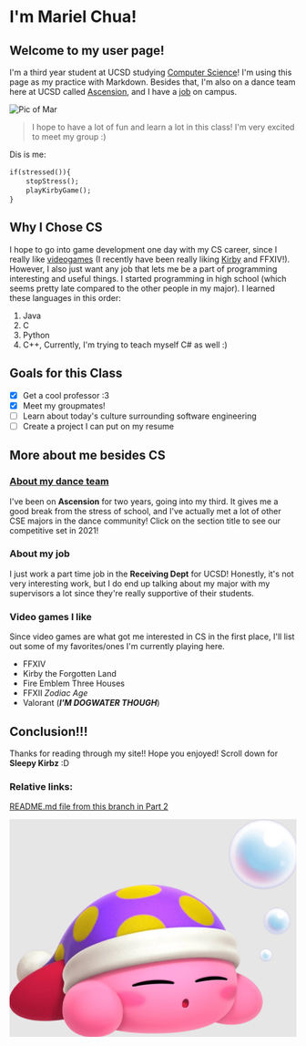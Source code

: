 # I'm Mariel Chua!
## Welcome to my user page!

I'm a third year student at UCSD studying [Computer Science](https://marielchua.github.io/GitHub-Pages/#why-i-chose-cs)! I'm using this page as my practice with Markdown.
Besides that, I'm also on a dance team here at UCSD called [Ascension](https://marielchua.github.io/GitHub-Pages/#about-my-dance-team), and I have a [job](https://marielchua.github.io/GitHub-Pages/#about-my-job) on campus.

![Pic of Mar](Images/Picture%20of%20Mariel.JPG)

> I hope to have a lot of fun and learn a lot in this class! I'm very excited to meet my group :)

Dis is me:
```
if(stressed()){
    stopStress();
    playKirbyGame();
}
```
## Why I Chose CS
I hope to go into game development one day with my CS career, since I really like [videogames](https://marielchua.github.io/GitHub-Pages/#video-games-i-like) (I recently have been really liking [Kirby](https://youtu.be/XBvRzwXxzSQ) and FFXIV!). However, I also just want any job that lets me be a part of programming interesting and useful things. 
I started programming in high school (which seems pretty late compared to the other people in my major). I learned these languages in this order:
1. Java
2. C
3. Python
4. C++, Currently, I'm trying to teach myself C# as well :)

## Goals for this Class
- [x] Get a cool professor :3
- [x] Meet my groupmates!
- [ ] Learn about today's culture surrounding software engineering
- [ ] Create a project I can put on my resume

## More about me besides CS
### [About my dance team](https://youtu.be/Yd4yXcT6r1I)
I've been on **Ascension** for two years, going into my third. It gives me a good break from the stress of school, and I've actually met a lot of other CSE majors in the dance community! Click on the section title to see our competitive set in 2021!

### About my job
I just work a part time job in the **Receiving Dept** for UCSD! Honestly, it's not very interesting work, but I do end up talking about my major with my supervisors a lot since they're really supportive of their students.

### Video games I like
Since video games are what got me interested in CS in the first place, I'll list out some of my favorites/ones I'm currently playing here.
* FFXIV
* Kirby the Forgotten Land
* Fire Emblem Three Houses
* FFXII *Zodiac Age*
* Valorant (***I'M DOGWATER THOUGH***)

## Conclusion!!!
Thanks for reading through my site!! Hope you enjoyed! Scroll down for **Sleepy Kirbz** :D

### Relative links:
[README.md file from this branch in Part 2](README.md)

![Sleepy Kirby](Images/SleepingKirby.png)